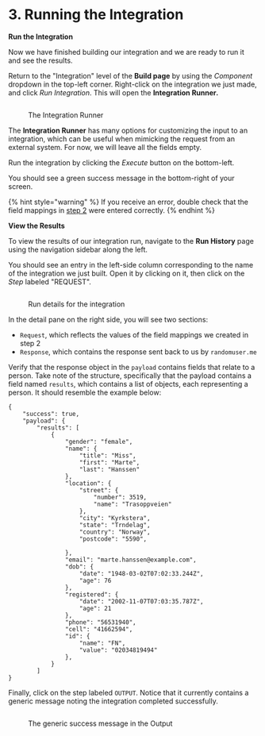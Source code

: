 # 3. Running the Integration

**Run the Integration**

Now we have finished building our integration and we are ready to run it and see the results.&#x20;

Return to the "Integration" level of the **Build page** by using the _Component_ dropdown in the top-left corner. Right-click on the integration we just made, and click _Run Integration_. This will open the **Integration Runner**_**.**_

<figure><img src="../../.gitbook/assets/Screenshot 2024-09-03 at 12.09.32 PM.png" alt=""><figcaption><p>The Integration Runner</p></figcaption></figure>

The **Integration Runner** has many options for customizing the input to an integration, which can be useful when mimicking the request from an external system. For now, we will leave all the fields empty.

Run the integration by clicking the _Execute_ button on the bottom-left.

You should see a green success message in the bottom-right of your screen.&#x20;

{% hint style="warning" %}
If you receive an error, double check that the field mappings in [step 2](2.-calling-the-external-system/) were entered correctly.
{% endhint %}

**View the Results**

To view the results of our integration run, navigate to the **Run History** page using the navigation sidebar along the left.&#x20;

You should see an entry in the left-side column corresponding to the name of the integration we just built. Open it by clicking on it, then click on the _Step_ labeled "REQUEST".

<figure><img src="../../.gitbook/assets/Screenshot 2024-09-03 at 12.10.10 PM.png" alt=""><figcaption><p>Run details for the integration</p></figcaption></figure>

In the detail pane on the right side, you will see two sections:

* `Request`, which reflects the values of the field mappings we created in step 2
* `Response`, which contains the response sent back to us by `randomuser.me`

Verify that the response object in the `payload` contains fields that relate to a person. Take note of the structure, specifically that the payload contains a field named `results`, which contains a list of objects, each representing a person. It should resemble the example below:

```
{
    "success": true,
    "payload": {
        "results": [
            {
                "gender": "female",
                "name": {
                    "title": "Miss",
                    "first": "Marte",
                    "last": "Hanssen"
                },
                "location": {
                    "street": {
                        "number": 3519,
                        "name": "Trasoppveien"
                    },
                    "city": "Kyrkstera",
                    "state": "Trndelag",
                    "country": "Norway",
                    "postcode": "5590",
                    
                },
                "email": "marte.hanssen@example.com",
                "dob": {
                    "date": "1948-03-02T07:02:33.244Z",
                    "age": 76
                },
                "registered": {
                    "date": "2002-11-07T07:03:35.787Z",
                    "age": 21
                },
                "phone": "56531940",
                "cell": "41662594",
                "id": {
                    "name": "FN",
                    "value": "02034819494"
                },
            }
        ]
}
```

Finally, click on the step labeled `OUTPUT`. Notice that it currently contains a generic message noting the integration completed successfully.

<figure><img src="../../.gitbook/assets/Screenshot 2024-09-03 at 12.15.21 PM.png" alt=""><figcaption><p>The generic success message in the Output</p></figcaption></figure>
